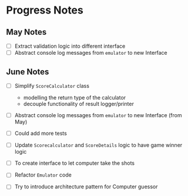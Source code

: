 # Progress Notes  



## May Notes
- [ ] Extract validation logic into different interface
- [ ] Abstract console log messages from `emulator` to new Interface

## June Notes
- [ ] Simplify `ScoreCalculator` class
  - modelling the return type of the calculator 
  - decouple functionality of result logger/printer
- [ ] Abstract console log messages from `emulator` to new Interface (from May)
- [ ] Could add more tests

- [ ] Update `Scorecalculator` and `ScoreDetails` logic to have game winner logic
- [ ] To create interface to let computer take the shots
- [ ] Refactor `Emulator` code
- [ ] Try to introduce architecture pattern for Computer guessor

